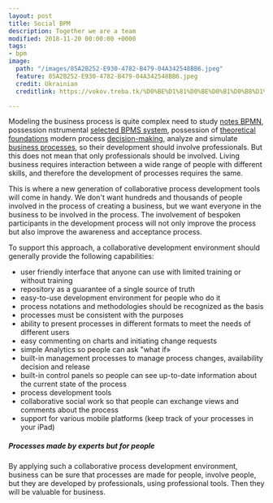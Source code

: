 ```yaml
---
layout: post
title: Social BPM
description: Together we are a team
modified: 2018-11-20 00:00:00 +0000
tags:
- bpm
image:
  path: "/images/85A2B252-E930-4782-B479-04A342548BB6.jpeg"
  feature: 85A2B252-E930-4782-B479-04A342548BB6.jpeg
  credit: Ukrainian
  creditlink: https://vokov.treba.tk/%D0%BE%D1%81%D0%BE%D0%B1%D0%B8%D1%81%D1%82%D1%96-%D1%86%D1%96%D0%BB%D1%96-copy/

---
```

Modeling the business process is quite complex need to study [notes BPMN](https://lib.treba.tk/download/21/pdf/21.pdf), possession nstrumental [selected BPMS system](https://lib.treba.tk/download/25/pdf/25.pdf), possession of [theoretical foundations](https://lib.treba.tk/download/25/pdf/25.pdf) modern process [decision-making](https://lib.treba.tk/download/29/pdf/29.pdf), analyze and simulate [business processes](https://lib.treba.tk/download/22/pdf/22.pdf), so their development should involve professionals. But this does not mean that only professionals should be involved. Living business requires interaction between a wide range of people with different skills, and therefore the development of processes requires the same.

This is where a new generation of collaborative process development tools will come in handy. We don't want hundreds and thousands of people involved in the process of creating a business, but we want everyone in the business to be involved in the process. The involvement of bespoken participants in the development process will not only improve the process but also improve the awareness and acceptance process.

To support this approach, a collaborative development environment should generally provide the following capabilities:

* user friendly interface that anyone can use with limited training or without training
* repository as a guarantee of a single source of truth
* easy-to-use development environment for people who do it
* process notations and methodologies should be recognized as the basis
* processes must be consistent with the purposes
* ability to present processes in different formats to meet the needs of different users
* easy commenting on charts and initiating change requests
* simple Analytics so people can ask "what if»
* built-in management processes to manage process changes, availability decision and release
* built-in control panels so people can see up-to-date information about the current state of the process
* process development tools
* collaborative social work so that people can exchange views and comments about the process
* support for various mobile platforms (keep track of your processes in your iPad)


##### Processes made by experts but for people

By applying such a collaborative process development environment, business can be sure that processes are made for people, involve people, but they are developed by professionals, using professional tools. Then they will be valuable for business.